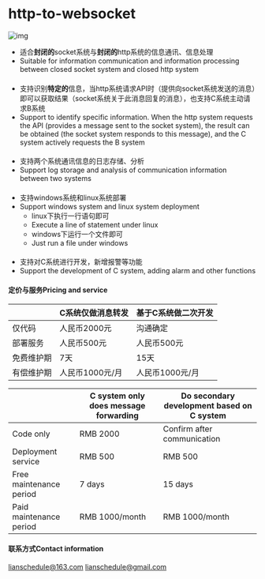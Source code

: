 # http-to-websocket 
![img](https://tcg-public-read1.oss.dazhangkeji.com/github/http-to-websocket/%E6%B5%81%E7%A8%8B%E8%AE%BE%E8%AE%A1.jpg)
- 适合**封闭的**socket系统与**封闭的**http系统的信息通讯、信息处理
- Suitable for information communication and information processing between closed socket system and closed http system
####
- 支持识别**特定的**信息，当http系统请求API时（提供向socket系统发送的消息）即可以获取结果（socket系统关于此消息回复的消息），也支持C系统主动请求B系统
- Support to identify specific information. When the http system requests the API (provides a message sent to the socket system), the result can be obtained (the socket system responds to this message), and the C system actively requests the B system
#### 
- 支持两个系统通讯信息的日志存储、分析
- Support log storage and analysis of communication information between two systems
#### 
- 支持windows系统和linux系统部署
- Support windows system and linux system deployment
    - linux下执行一行语句即可
    - Execute a line of statement under linux
    - windows下运行一个文件即可
    - Just run a file under windows
#### 
- 支持对C系统进行开发，新增报警等功能
- Support the development of C system, adding alarm and other functions

#### 定价与服务Pricing and service

||C系统仅做消息转发|基于C系统做二次开发|
|----|----|----|
|仅代码|人民币2000元|沟通确定|
|部署服务|人民币500元|人民币500元|
|免费维护期|7天|15天|
|有偿维护期|人民币1000元/月|人民币1000元/月|

||C system only does message forwarding|Do secondary development based on C system|
|----|----|----|
|Code only|RMB 2000|Confirm after communication|
|Deployment service|RMB 500|RMB 500|
|Free maintenance period|7 days|15 days|
|Paid maintenance period|RMB 1000/month|RMB 1000/month|

#### 联系方式Contact information
lianschedule@163.com
lianschedule@gmail.com
